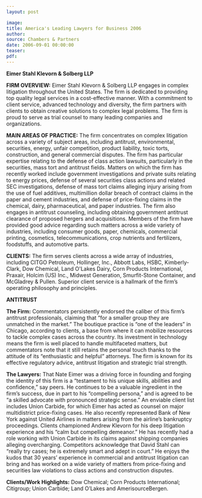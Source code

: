 ```yaml
---
layout: post

image:
title: America's Leading Lawyers for Business 2006
author:
source: Chambers & Partners
date: 2006-09-01 00:00:00
teaser:
pdf:
---
```

**Eimer Stahl Klevorn & Solberg LLP**

**FIRM OVERVIEW:** Eimer Stahl Klevorn & Solberg LLP engages in complex litigation throughout the United States. The firm is dedicated to providing top quality legal services in a cost-effective manner. With a commitment to client service, advanced technology and diversity, the firm partners with clients to obtain creative solutions to complex legal problems. The firm is proud to serve as trial counsel to many leading companies and organizations.

**MAIN AREAS OF PRACTICE:** The firm concentrates on complex litigation across a variety of subject areas, including antitrust, environmental, securities, energy, unfair competition, product liability, toxic torts, construction, and general commercial disputes. The firm has particular expertise relating to the defense of class action lawsuits, particularly in the securities, mass tort and antitrust fields. Matters on which the firm has recently worked include government investigations and private suits relating to energy prices, defense of several securities class actions and related SEC investigations, defense of mass tort claims alleging injury arising from the use of fuel additives, multimillion dollar breach of contract claims in the paper and cement industries, and defense of price-fixing claims in the chemical, dairy, pharmaceutical, and paper industries. The firm also engages in antitrust counseling, including obtaining government antitrust clearance of proposed hergers and acquisitions. Members of the firm have provided good advice regarding such matters across a wide variety of industries, including consumer goods, paper, chemicals, commercial printing, cosmetics, telecommunications, crop nutrients and fertilizers, foodstuffs, and automotive parts.

**CLIENTS:** The firm serves clients across a wide array of industries, including CITGO Petroleum, Hollinger, Inc., Abbott Labs, HSBC, Kimberly-Clark, Dow Chemical, Land O'Lakes Dairy, Corn Products International, Praxair, Holcim (US) Inc., Midwest Generation, Smurfit-Stone Container, and McGladrey & Pullen. Superior client service is a hallmark of the firm’s operating philosophy and principles.

**ANTITRUST**

**The Firm:** Commentators persistently endorsed the caliber of this firm’s antitrust professionals, claiming that “for a smaller group they are unmatched in the market.” The boutique practice is “one of the leaders” in Chicago, according to clients, a base from where it can mobilize resources to tackle complex cases across the country. Its investment in technology means the firm is well placed to handle multifaceted matters, but commentators note that it still retains the personal touch thanks to the attitude of its “enthusiastic and helpful” attorneys. The firm is known for its effective regulatory advice, antitrust litigation and strategic trial strength.

**The Lawyers:** That Nate Eimer was a driving force in founding and forging the identity of this firm is a “testament to his unique skills, abilities and confidence,” say peers. He continues to be a valuable ingredient in the firm’s success, due in part to his “compelling persona,” and is agreed to be “a skilled advocate with pronounced strategic sense.” An enviable client list includes Union Carbide, for which Eimer has acted as counsel on major multidistrict price-fixing cases. He also recently represented Bank of New York against United Airlines in matters arising from the airline’s bankruptcy proceedings. Clients championed Andrew Klevorn for his deep litigation experience and his “calm but compelling demeanor.” He has recently had a role working with Union Carbide in its claims against shipping companies alleging overcharging. Competitors acknowledge that David Stahl can “really try cases; he is extremely smart and adept in court.” He enjoys the kudos that 30 years’ experience in commercial and antitrust litigation can bring and has worked on a wide variety of matters from price-fixing and securities law violations to class actions and construction disputes.

**Clients/Work Highlights:** Dow Chemical; Corn Products International; Citigroup; Union Carbide; Land O’Lakes and AmerisourceBergen.
